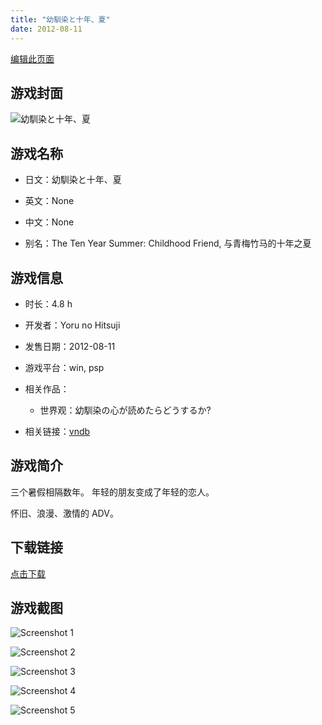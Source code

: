 ```yaml
---
title: "幼馴染と十年、夏"
date: 2012-08-11
---
```

[编辑此页面](https://github.com/ACG-3/ADV3-source/blob/main/source/_posts/games/%E5%B9%BC%E9%A6%B4%E6%9F%93%E3%81%A8%E5%8D%81%E5%B9%B4%E3%80%81%E5%A4%8F.md)

## 游戏封面

![幼馴染と十年、夏](https%3A//pan.timero.xyz/onedrive/img_lib_001/%E5%B9%BC%E9%A6%B4%E6%9F%93%E3%81%A8%E5%8D%81%E5%B9%B4%E3%80%81%E5%A4%8F_cover.avif)


## 游戏名称

- 日文：幼馴染と十年、夏
- 英文：None
- 中文：None

- 别名：The Ten Year Summer: Childhood Friend, 与青梅竹马的十年之夏


## 游戏信息

- 时长：4.8 h
- 开发者：Yoru no Hitsuji
- 发售日期：2012-08-11
- 游戏平台：win, psp
- 相关作品：
   - 世界观：幼馴染の心が読めたらどうするか?

- 相关链接：[vndb](https://vndb.org/v11373)


## 游戏简介

三个暑假相隔数年。
年轻的朋友变成了年轻的恋人。

怀旧、浪漫、激情的 ADV。




## 下载链接

[点击下载](https://pan.timero.xyz/onedrive/adv_lib_001/%E5%B9%BC%E9%A6%B4%E6%9F%93%E3%81%A8%E5%8D%81%E5%B9%B4%E3%80%81%E5%A4%8F)


## 游戏截图


![Screenshot 1](https%3A//pan.timero.xyz/onedrive/img_lib_001/%E5%B9%BC%E9%A6%B4%E6%9F%93%E3%81%A8%E5%8D%81%E5%B9%B4%E3%80%81%E5%A4%8F_Screenshot_1.avif)

![Screenshot 2](https%3A//pan.timero.xyz/onedrive/img_lib_001/%E5%B9%BC%E9%A6%B4%E6%9F%93%E3%81%A8%E5%8D%81%E5%B9%B4%E3%80%81%E5%A4%8F_Screenshot_2.avif)

![Screenshot 3](https%3A//pan.timero.xyz/onedrive/img_lib_001/%E5%B9%BC%E9%A6%B4%E6%9F%93%E3%81%A8%E5%8D%81%E5%B9%B4%E3%80%81%E5%A4%8F_Screenshot_3.avif)

![Screenshot 4](https%3A//pan.timero.xyz/onedrive/img_lib_001/%E5%B9%BC%E9%A6%B4%E6%9F%93%E3%81%A8%E5%8D%81%E5%B9%B4%E3%80%81%E5%A4%8F_Screenshot_4.avif)

![Screenshot 5](https%3A//pan.timero.xyz/onedrive/img_lib_001/%E5%B9%BC%E9%A6%B4%E6%9F%93%E3%81%A8%E5%8D%81%E5%B9%B4%E3%80%81%E5%A4%8F_Screenshot_5.avif)

